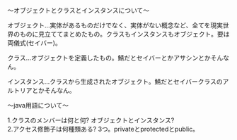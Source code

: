 〜オブジェクトとクラスとインスタンスについて〜

オブジェクト…実体があるものだけでなく、実体がない概念など、全てを現実世界のものに見立ててまとめたもの。クラスもインスタンスもオブジェクト。要は両儀式(セイバー)。<br>

クラス…オブジェクトを定義したもの。鯖だとセイバーとかアサシンとかそんなん。<br>

インスタンス…クラスから生成されたオブジェクト。鯖だとセイバークラスのアルトリアとかそんなん。<br>

〜java用語について〜

1.クラスのメンバーは何と何? オブジェクトとインスタンス?<br>
2.アクセス修飾子は何種類ある? 3つ。privateとprotectedとpublic。